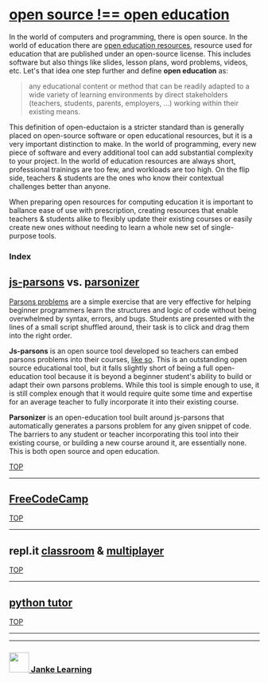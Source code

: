 # [open source !== open education](https://janke-learning.github.io/fosdem-2019/#/open-source-open-education)


In the world of computers and programming, there is open source.  In the world of education there are [open education resources](https://opensource.com/resources/what-open-education), resource used for education that are published under an open-source license.  This includes software but also things like slides, lesson plans, word problems, videos, etc. Let's that idea one step further and define __open education__ as:

> any educational content or method that can be readily adapted to a wide variety of learning environments by direct stakeholders (teachers, students, parents, employers, ...) working within their existing means.

This definition of open-eductaion is a stricter standard than is generally placed on open-source software or open educational resources, but it is a very important distinction to make. In the world of programming, every new piece of software and every additional tool can add substantial complexity to your project.  In the world of education resources are always short, professional trainings are too few, and workloads are too high.  On the flip side, teachers & students are the ones who know their contextual challenges better than anyone. 

When preparing open resources for computing education it is important to ballance ease of use with prescription, creating resources that enable teachers & students alike to flexibly update their existing courses or easily create new ones without needing to learn a whole new set of single-purpose tools.

### Index

## [js-parsons](http://js-parsons.github.io/) vs. [parsonizer](https://janke-learning.github.io/parsonizer/)

[Parsons problems](https://interactivepython.org/runestone/static/sigcse2017/Directives/mixedUp.html) are a simple exercise that are very effective for helping beginner programmers learn the structures and logic of code without being overwhelmed by syntax, errors, and bugs.  Students are presented with the lines of a small script shuffled around, their task is to click and drag them into the right order.

__Js-parsons__ is an open source tool developed so teachers can embed parsons problems into their courses, [like so](https://janke-learning.github.io/parsons-control-flow/).  This is an outstanding open source educational tool, but it falls slightly short of being a full open-education tool because it is beyond a beginner student's ability to build or adapt their own parsons problems.  While this tool is simple enough to use, it is still complex enough that it would require quite some time and expertise for an average teacher to fully incorporate it into their existing course.

__Parsonizer__ is an open-education tool built around js-parsons that automatically generates a parsons problem for any given snippet of code.  The barriers to any student or teacher incorporating this tool into their existing course, or building a new course around it, are essentially none.  This is both open source and open education.

[TOP](#)

---

## [FreeCodeCamp](https://www.freecodecamp.org/)

[TOP](#)

---

## repl.it [classroom](https://repl.it/site/blog/classroomoverview) & [multiplayer](https://repl.it/site/blog/multi)

[TOP](#)

---

## [python tutor](http://www.pythontutor.com/)

[TOP](#)

___
___
### <a href="http://janke-learning.org" target="_blank"><img src="https://user-images.githubusercontent.com/18554853/50098409-22575780-021c-11e9-99e1-962787adaded.png" width="40" height="40"></img> Janke Learning</a>
